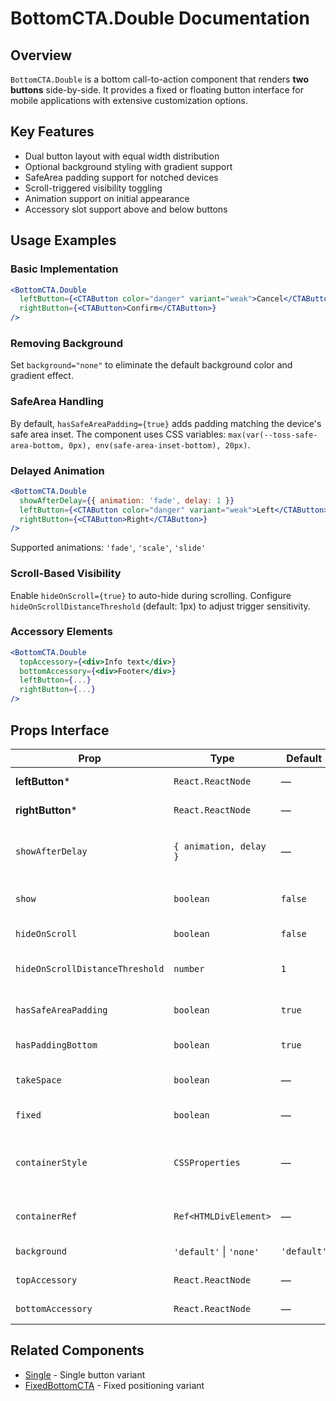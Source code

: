 # BottomCTA.Double Documentation

## Overview

`BottomCTA.Double` is a bottom call-to-action component that renders **two buttons** side-by-side. It provides a fixed or floating button interface for mobile applications with extensive customization options.

## Key Features

- Dual button layout with equal width distribution
- Optional background styling with gradient support
- SafeArea padding support for notched devices
- Scroll-triggered visibility toggling
- Animation support on initial appearance
- Accessory slot support above and below buttons

## Usage Examples

### Basic Implementation

```jsx
<BottomCTA.Double
  leftButton={<CTAButton color="danger" variant="weak">Cancel</CTAButton>}
  rightButton={<CTAButton>Confirm</CTAButton>}
/>
```

### Removing Background

Set `background="none"` to eliminate the default background color and gradient effect.

### SafeArea Handling

By default, `hasSafeAreaPadding={true}` adds padding matching the device's safe area inset. The component uses CSS variables: `max(var(--toss-safe-area-bottom, 0px), env(safe-area-inset-bottom), 20px)`.

### Delayed Animation

```jsx
<BottomCTA.Double
  showAfterDelay={{ animation: 'fade', delay: 1 }}
  leftButton={<CTAButton color="danger" variant="weak">Left</CTAButton>}
  rightButton={<CTAButton>Right</CTAButton>}
/>
```

Supported animations: `'fade'`, `'scale'`, `'slide'`

### Scroll-Based Visibility

Enable `hideOnScroll={true}` to auto-hide during scrolling. Configure `hideOnScrollDistanceThreshold` (default: 1px) to adjust trigger sensitivity.

### Accessory Elements

```jsx
<BottomCTA.Double
  topAccessory={<div>Info text</div>}
  bottomAccessory={<div>Footer</div>}
  leftButton={...}
  rightButton={...}
/>
```

## Props Interface

| Prop | Type | Default | Description |
|------|------|---------|-------------|
| **leftButton*** | `React.ReactNode` | — | Left button element |
| **rightButton*** | `React.ReactNode` | — | Right button element |
| `showAfterDelay` | `{ animation, delay }` | — | Initial appearance animation config |
| `show` | `boolean` | `false` | Toggle visibility with animation |
| `hideOnScroll` | `boolean` | `false` | Auto-hide during scroll |
| `hideOnScrollDistanceThreshold` | `number` | `1` | Scroll distance in px to trigger hide |
| `hasSafeAreaPadding` | `boolean` | `true` | Apply device safe area padding |
| `hasPaddingBottom` | `boolean` | `true` | Enable bottom padding |
| `takeSpace` | `boolean` | — | Reserve layout space when fixed |
| `fixed` | `boolean` | — | Pin to screen bottom |
| `containerStyle` | `CSSProperties` | — | Custom container styles (avoid opacity/bottom with keyboard) |
| `containerRef` | `Ref<HTMLDivElement>` | — | Container element reference |
| `background` | `'default'` \| `'none'` | `'default'` | Background styling option |
| `topAccessory` | `React.ReactNode` | — | Element above buttons |
| `bottomAccessory` | `React.ReactNode` | — | Element below buttons |

## Related Components

- [Single](/tds-mobile/components/BottomCTA/Single/) - Single button variant
- [FixedBottomCTA](/tds-mobile/components/BottomCTA/fixed-bottom-cta/) - Fixed positioning variant
